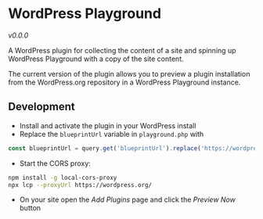 # WordPress Playground

_v0.0.0_

A WordPress plugin for collecting the content of a site and spinning up WordPress Playground with a copy of the site content.

The current version of the plugin allows you to preview a plugin installation from the WordPress.org repository in a WordPress Playground instance.

## Development

-   Install and activate the plugin in your WordPress install
-   Replace the `blueprintUrl` variable in `playground.php` with

```js
const blueprintUrl = query.get('blueprintUrl').replace('https://wordpress.org', 'http://localhost:8010/proxy');`
```

-   Start the CORS proxy:

```bash
npm install -g local-cors-proxy
npx lcp --proxyUrl https://wordpress.org/
```

-   On your site open the _Add Plugins_ page and click the _Preview Now_ button
